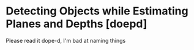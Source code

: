 # Detecting Objects while Estimating Planes and Depths [doepd]
Please read it dope-d, I'm bad at naming things

